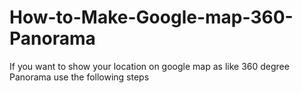 # How-to-Make-Google-map-360-Panorama
If you want to show your location on google map as like 360 degree Panorama use the following steps
